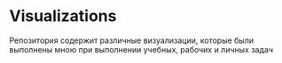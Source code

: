 # Visualizations

Репозитория содержит различные визуализации, которые были выполнены мною при выполнении учебных, рабочих и личных задач
